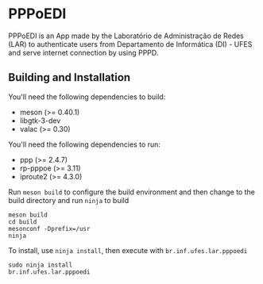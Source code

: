 # PPPoEDI

PPPoEDI is an App made by the Laboratório de Administração de Redes (LAR) to authenticate users from Departamento de Informática (DI) - UFES and serve internet connection by using PPPD.

## Building and Installation

You'll need the following dependencies to build:

- meson (>= 0.40.1)
- libgtk-3-dev
- valac (>= 0.30)

You'll need the following dependencies to run:

- ppp (>= 2.4.7)
- rp-pppoe (>= 3.11)
- iproute2 (>= 4.3.0)

Run `meson build` to configure the build environment and then change to the build directory and run `ninja` to build

```
meson build
cd build
mesonconf -Dprefix=/usr
ninja
```

To install, use `ninja install`, then execute with `br.inf.ufes.lar.pppoedi`

```
sudo ninja install
br.inf.ufes.lar.pppoedi
```
